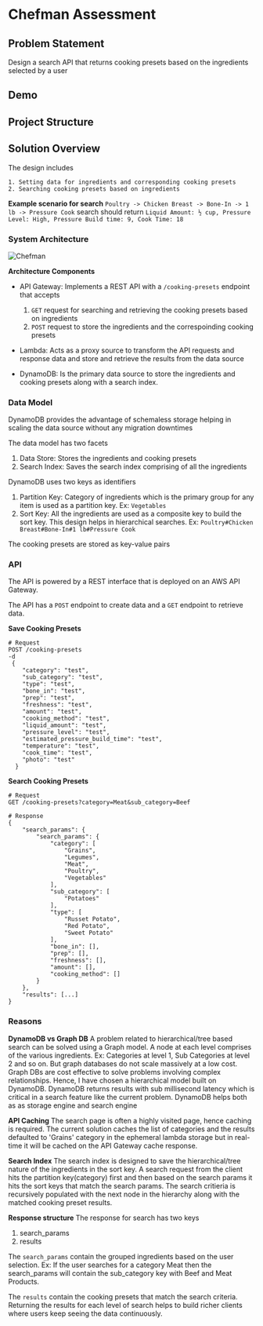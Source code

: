# Chefman Assessment

## Problem Statement
Design a search API that returns cooking presets based on the ingredients selected by a user

## Demo

## Project Structure

## Solution Overview
The design includes
    
    1. Setting data for ingredients and corresponding cooking presets
    2. Searching cooking presets based on ingredients

**Example scenario for search**
`Poultry -> Chicken Breast -> Bone-In -> 1 lb -> Pressure Cook` search should return `Liquid Amount: ½ cup, Pressure Level: High, Pressure Build time: 9, Cook Time: 18`

### System Architecture
![Chefman](https://user-images.githubusercontent.com/7777038/111091737-53618800-850a-11eb-8dd0-2c8477064932.png)

**Architecture Components**

- API Gateway: Implements a REST API with a `/cooking-presets` endpoint that accepts
  1. `GET` request for searching and retrieving the cooking presets based on ingredients
  2. `POST` request to store the ingredients and the correspoinding cooking presets

- Lambda: Acts as a proxy source to transform the API requests and response data and store and retrieve the results from the data source

- DynamoDB: Is the primary data source to store the ingredients and cooking presets along with a search index. 

### Data Model
DynamoDB provides the advantage of schemaless storage helping in scaling the data source without any migration downtimes

The data model has two facets

1. Data Store: Stores the ingredients and cooking presets
2. Search Index: Saves the search index comprising of all the ingredients

DynamoDB uses two keys as identifiers

1. Partition Key: Category of ingredients which is the primary group for any item is used as a partition key. Ex: `Vegetables`
2. Sort Key: All the ingredients are used as a composite key to build the sort key. This design helps in hierarchical searches. Ex: `Poultry#Chicken Breast#Bone-In#1 lb#Pressure Cook`

The cooking presets are stored as key-value pairs

### API
The API is powered by a REST interface that is deployed on an AWS API Gateway. 

The API has a `POST` endpoint to create data and a `GET` endpoint to retrieve data.


**Save Cooking Presets**
```
# Request
POST /cooking-presets
-d 
 {
    "category": "test",
    "sub_category": "test",
    "type": "test",
    "bone_in": "test",
    "prep": "test",
    "freshness": "test",
    "amount": "test",
    "cooking_method": "test",
    "liquid_amount": "test",
    "pressure_level": "test",
    "estimated_pressure_build_time": "test",
    "temperature": "test",
    "cook_time": "test",
    "photo": "test"
  }
```

**Search Cooking Presets**
```
# Request
GET /cooking-presets?category=Meat&sub_category=Beef

# Response
{
    "search_params": {
        "search_params": {
            "category": [
                "Grains",
                "Legumes",
                "Meat",
                "Poultry",
                "Vegetables"
            ],
            "sub_category": [
                "Potatoes"
            ],
            "type": [
                "Russet Potato",
                "Red Potato",
                "Sweet Potato"
            ],
            "bone_in": [],
            "prep": [],
            "freshness": [],
            "amount": [],
            "cooking_method": []
        }
    },
    "results": [...]
}
```

### Reasons
**DynamoDB vs Graph DB**
A problem related to hierarchical/tree based search can be solved using a Graph model. A node at each level comprises of the various ingredients. Ex: Categories at level 1, Sub Categories at level 2 and so on. But graph databases do not scale massively at a low cost. Graph DBs are cost effective to solve problems involving complex relationships. Hence, I have chosen a hierarchical model built on DynamoDB. DynamoDB returns results with sub millisecond latency which is critical in a search feature like the current problem. DynamoDB helps both as as storage engine and search engine

**API Caching**
The search page is often a highly visited page, hence caching is required. The current solution caches the list of categories and the results defaulted to 'Grains' category in the ephemeral lambda storage but in real-time it will be cached on the API Gateway cache response. 

**Search Index**
The search index is designed to save the hierarchical/tree nature of the ingredients in the sort key. A search request from the client hits the partition key(category) first and then based on the search params it hits the sort keys that match the search params. The search critieria is recursively populated with the next node in the hierarchy along with the matched cooking preset results.

**Response structure**
The response for search has two keys

1. search_params
2. results

The `search_params` contain the grouped ingredients based on the user selection. Ex: If the user searches for a category Meat then the search_params will contain the sub_category key with Beef and Meat Products. 

The `results` contain the cooking presets that match the search criteria. Returning the results for each level of search helps to build richer clients where users keep seeing the data continuously. 
